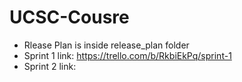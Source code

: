 # UCSC-Cousre
* Rlease Plan is inside release_plan folder
* Sprint 1 link: https://trello.com/b/RkbiEkPq/sprint-1
* Sprint 2 link: 